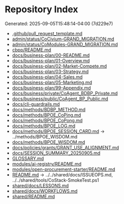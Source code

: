 # Repository Index

Generated: 2025-09-05T15:48:14-04:00 (7d229e7)

* [.github/pull_request_template.md](../../.github/pull_request_template.md)
* [admin/status/CoCivium-GRAND_MIGRATION.md](../../admin/status/CoCivium-GRAND_MIGRATION.md)
* [admin/status/CoModules-GRAND_MIGRATION.md](../../admin/status/CoModules-GRAND_MIGRATION.md)
* [cbpp/README.md](../../cbpp/README.md)
* [docs/business-plan/00-README.md](../business-plan/00-README.md)
* [docs/business-plan/01-Overview.md](../business-plan/01-Overview.md)
* [docs/business-plan/02-Market-Compete.md](../business-plan/02-Market-Compete.md)
* [docs/business-plan/03-Strategy.md](../business-plan/03-Strategy.md)
* [docs/business-plan/04-Sales.md](../business-plan/04-Sales.md)
* [docs/business-plan/05-Marketing.md](../business-plan/05-Marketing.md)
* [docs/business-plan/99-Appendix.md](../business-plan/99-Appendix.md)
* [docs/business/private/CoAgent_BDBP_Private.md](../business/private/CoAgent_BDBP_Private.md)
* [docs/business/public/CoAgent_BP_Public.md](../business/public/CoAgent_BP_Public.md)
* [docs/cli-guardrails.md](../cli-guardrails.md)
* [docs/methods/BDBP_METHOD.md](../methods/BDBP_METHOD.md)
* [docs/methods/BPOE_CoPing.md](../methods/BPOE_CoPing.md)
* [docs/methods/BPOE_CoPong.md](../methods/BPOE_CoPong.md)
* [docs/methods/BPOE_LOG.md](../methods/BPOE_LOG.md)
* [docs/methods/BPOE_SESSION_CARD.md](../methods/BPOE_SESSION_CARD.md) → ../methods/BPOE_WISDOM.md
* [docs/methods/BPOE_WISDOM.md](../methods/BPOE_WISDOM.md)
* [docs/policies/grants/GRANT_USE_ALIGNMENT.md](../policies/grants/GRANT_USE_ALIGNMENT.md)
* [docs/SESSION_SUMMARY_20250905.md](../SESSION_SUMMARY_20250905.md)
* [GLOSSARY.md](../../GLOSSARY.md)
* [modules/ai-registry/README.md](../../modules/ai-registry/README.md)
* [modules/open-procurement-starter/README.md](../../modules/open-procurement-starter/README.md)
* [README.md](../../README.md) → ../../shared/docs/ISSUEOPS.md, ../../shared/tools/CoStack-SmokeTest.ps1
* [shared/docs/LESSONS.md](../../shared/docs/LESSONS.md)
* [shared/docs/WORKFLOWS.md](../../shared/docs/WORKFLOWS.md)
* [shared/README.md](../../shared/README.md)

